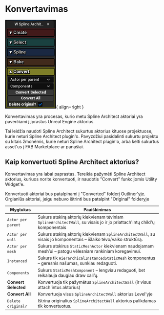 ﻿# Konvertavimas

![img](assets/convert-buttons.jpg){ align=right }

Konvertavimas yra procesas, kurio metu Spline Architect aktoriai yra paverčiami į įprastus Unreal Engine aktorius. 

Tai leidžia naudoti Spline Architect sukurtus aktorius kituose projektuose, kurie neturi Spline Architect plugin'o. Pavyzdžiui pasidalinti sukurtu projektu su kitais žmonėmis, kurie neturi Spline Architect plugin'o, arba kelti sukurtus asset'us į FAB Marketplace ar panašiai.

## Kaip konvertuoti Spline Architect aktorius?

Konvertavimas yra labai paprastas. Tereikia pažymėti Spline Architect aktorius, kuriuos norite konvertuoti, ir naudotis "Convert" funkcijomis Utility Widget'e.

Konvertuoti aktoriai bus patalpinami į "Converted" folderį Outliner'yje. Orgianlūs aktoriai, jeigu nebuvo ištrinti bus patalpint "Original" folderyje

| **Mygtukas**     | **Paaiškinimas** |
|-----------------------------|------------------|
| `Actor per parent`          | Sukurs atskirą aktorių kiekvienam tėviniam `SplineArchitectWall`, su visais jo ir jo priattach'intų child'ų komponentais|
| `Actor per wall`            | Sukurs atskirą aktorių kiekvienam `SplineArchitectWall`, su visais jo komponentais – išlaiko tėvo/vaiko struktūrą. |
| `Actor per mesh`            | Sukurs atskirus `StaticMeshActor` kiekvienam naudojamam mesh’ui – patogu vėlesniam rankiniam koregavimui. |
| `Instanced`                 | Sukurs tik `HierarchicalInstancedStaticMesh` komponentus – geresnis našumas, sunkiau redaguoti. |
| `Components`                | Sukurs `StaticMeshComponent` – lengviau redaguoti, bet reikalauja daugiau draw call’ų. |
| **Convert Selected**        | Konvertuoja tik pažymėtus `SplineArchitectWall` (ir visus attach'intus aktorius) |
| **Convert All**             | Konvertuoja visus `SplineArchitectWall` aktorius Level'yje |
| `Delete original?`          | Ištrina originalius `SplineArchitectWall` aktorius palikdamas tik konvertuotus. |